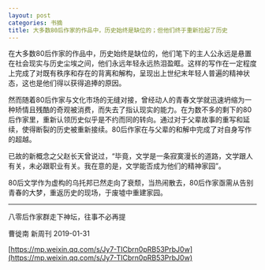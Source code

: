 ```yaml
---
layout: post
categories: 书摘
title: 大多数80后作家的作品中，历史始终是缺位的；但他们终于重新捡起了历史
---
```


在大多数80后作家的作品中，历史始终是缺位的，他们笔下的主人公永远是悬置在社会现实与历史尘埃之间，他们永远年轻永远热泪盈眶。这样的写作在一定程度上完成了对既有秩序和存在的背离和解构，呈现出上世纪末年轻人普遍的精神状态，这也是他们得以获得追捧的原因。

然而随着80后作家与文化市场的无缝对接，曾经动人的青春文学就迅速坍缩为一种矫情且残酷的奇观被消费，而失去了指认现实的能力。在为数不多的剩下的80后作家里，重新认领历史似乎是不约而同的转向。通过对于父辈故事的重写和延续，使得断裂的历史被重新接续。80后作家在与父辈的和解中完成了对自身写作的超越。

已故的新概念之父赵长天曾说过，“毕竟，文学是一条寂寞漫长的道路，文学跟人有关，未必跟职业有关。我在意的是，文学能否成为他们的精神家园”。

80后文学作为虚构的乌托邦已然走向了衰颓，当热闹散去，80后作家亟需从告别青春的大梦，重返历史的现场，于废墟中重建家园。

---

八零后作家群走下神坛，往事不必再提

曹徙南  新周刊  2019-01-31

[https://mp.weixin.qq.com/s/Jy7-TICbrn0pRB53PrbJ0w](https://mp.weixin.qq.com/s/Jy7-TICbrn0pRB53PrbJ0w)